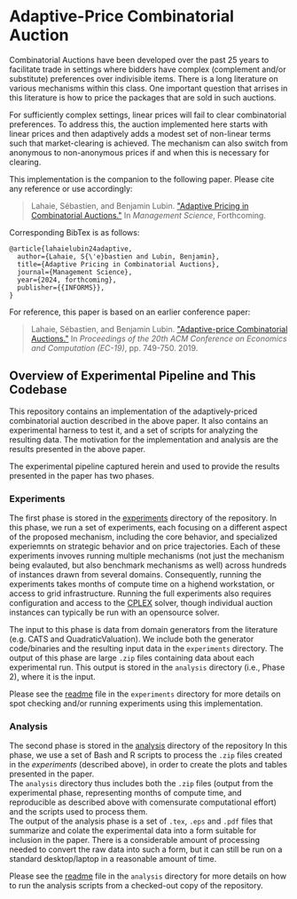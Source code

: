 # Adaptive-Price Combinatorial Auction

Combinatorial Auctions have been developed over the past 25 years to facilitate trade in settings where bidders have complex 
(complement and/or substitute) preferences over indivisible items.  There is a long literature on various mechanisms within
this class.  One important question that arrises in this literature is how to price the packages that are sold in such auctions.

For sufficiently complex settings, linear prices will fail to clear combinatorial preferences.  To address this, the auction
implemented here starts with linear prices and then adaptively adds a modest set of non-linear terms such that market-clearing
is achieved.  The mechanism can also switch from anonymous to non-anonymous prices if and when this is necessary for
clearing.

This implementation is the companion to the following paper.  Please cite any reference or use accordingly:

> Lahaie, Sébastien, and Benjamin Lubin. ["Adaptive Pricing in Combinatorial Auctions."](https://pubsonline.informs.org/action/doSearch?AllField=adaptive+pricing+in+combinatorial+auctions&SeriesKey=mnsc) In _Management Science_, Forthcoming.

Corresponding BibTex is as follows:

```
@article{lahaielubin24adaptive,
  author={Lahaie, S{\'e}bastien and Lubin, Benjamin},
  title={Adaptive Pricing in Combinatorial Auctions},
  journal={Management Science},
  year={2024, forthcoming},
  publisher={{INFORMS}},
}
```

For reference, this paper is based on an earlier conference paper:

> Lahaie, Sébastien, and Benjamin Lubin. ["Adaptive-price Combinatorial Auctions."](https://dl.acm.org/doi/abs/10.1145/3328526.3329615) In _Proceedings of the 20th ACM Conference on Economics and Computation (EC-19)_, pp. 749-750. 2019.

## Overview of Experimental Pipeline and This Codebase

This repository contains an implementation of the adaptively-priced 
combinatorial auction described in the above paper.  It also contains an 
experimental harness to test it, and a set of scripts for analyzing the 
resulting data.  The motivation for the implementation and analysis are 
the results presented in the above paper.

The experimental pipeline captured herein and used to provide the results 
presented in the paper has two phases.

### Experiments

The first phase is stored in the [experiments](https://github.com/blubin/Adaptive-Price-CA/blob/main/experiments/) 
directory of the 
repository.  In this phase, we run a set of experiments, each focusing on a
different aspect of the proposed mechanism, including the core
behavior, and specialized experiemnts on strategic behavior and on
price trajectories.  Each of these experiments invoves running
multiple mechanisms (not just the mechanism being evalauted, but 
also benchmark mechanisms as well) across hundreds of instances 
drawn from several domains.  Consequently, running the experiments 
takes months of compute time on a highend workstation, or access to 
grid infrastructure.  Running the full experiments also requires 
configuration and access to the
[CPLEX](https://www.ibm.com/products/ilog-cplex-optimization-studio)
solver, though individual auction instances can typically be run with
an opensource solver.  

The input to this phase is data from domain generators 
from the literature (e.g. CATS and QuadraticValuation).  We include both the 
generator code/binaries and the resulting input data 
in the `experiments` directory.  The output of this phase are large `.zip` files
containing data about each experimental run.  This output is
stored in the `analysis` directory (i.e., Phase 2), where it is the input.

Please see the [readme](https://github.com/blubin/Adaptive-Price-CA/blob/main/experiments/readme.md) 
file in the `experiments` directory for more details on spot checking 
and/or running experiments using this implementation.

### Analysis

The second phase is stored in the [analysis](https://github.com/blubin/Adaptive-Price-CA/blob/main/analysis/) 
directory of the repository
In this phase, we use a set of Bash and R scripts to
process the `.zip` files created in the *experiments* (described above), 
in order to create the plots and tables presented in the paper.  
The `analysis` directory thus includes both the 
`.zip` files (output from the experimental phase, representing months 
of compute time, and reproducible as described above with comensurate 
computational effort) and the scripts used to process them.  
The output of the analysis phase is a set of `.tex`, `.eps` and `.pdf` 
files that summarize and colate the experimental data into a form suitable 
for inclusion in the paper.  There is a considerable amount of processing 
needed to convert the raw data into such a form, but it can still be 
run on a standard desktop/laptop in a reasonable amount of time.

Please see the [readme](https://github.com/blubin/Adaptive-Price-CA/blob/main/analysis/readme.md) 
file in the `analysis` directory for more details on how
to run the analysis scripts from a checked-out copy of the repository.
